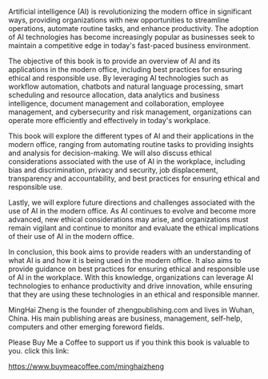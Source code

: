 
Artificial intelligence (AI) is revolutionizing the modern office in significant ways, providing organizations with new opportunities to streamline operations, automate routine tasks, and enhance productivity. The adoption of AI technologies has become increasingly popular as businesses seek to maintain a competitive edge in today's fast-paced business environment.

The objective of this book is to provide an overview of AI and its applications in the modern office, including best practices for ensuring ethical and responsible use. By leveraging AI technologies such as workflow automation, chatbots and natural language processing, smart scheduling and resource allocation, data analytics and business intelligence, document management and collaboration, employee management, and cybersecurity and risk management, organizations can operate more efficiently and effectively in today's workplace.

This book will explore the different types of AI and their applications in the modern office, ranging from automating routine tasks to providing insights and analysis for decision-making. We will also discuss ethical considerations associated with the use of AI in the workplace, including bias and discrimination, privacy and security, job displacement, transparency and accountability, and best practices for ensuring ethical and responsible use.

Lastly, we will explore future directions and challenges associated with the use of AI in the modern office. As AI continues to evolve and become more advanced, new ethical considerations may arise, and organizations must remain vigilant and continue to monitor and evaluate the ethical implications of their use of AI in the modern office.

In conclusion, this book aims to provide readers with an understanding of what AI is and how it is being used in the modern office. It also aims to provide guidance on best practices for ensuring ethical and responsible use of AI in the workplace. With this knowledge, organizations can leverage AI technologies to enhance productivity and drive innovation, while ensuring that they are using these technologies in an ethical and responsible manner.

MingHai Zheng is the founder of zhengpublishing.com and lives in Wuhan, China. His main publishing areas are business, management, self-help, computers and other emerging foreword fields.

Please Buy Me a Coffee to support us if you think this book is valuable to you. click this link:

https://www.buymeacoffee.com/minghaizheng
